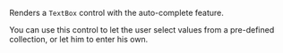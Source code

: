 Renders a `TextBox` control with the auto-complete feature. 

You can use this control to let the user select values from a pre-defined collection, or let him to enter his own.
